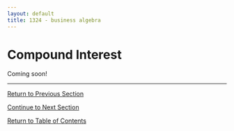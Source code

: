 ```yaml
---
layout: default
title: 1324 - business algebra
---
```


Compound Interest
===

Coming soon!

---

[Return to Previous Section](3-1-simple-interest.html)

[Continue to Next Section](3-3-future-value.html)

[Return to Table of Contents](index.html)